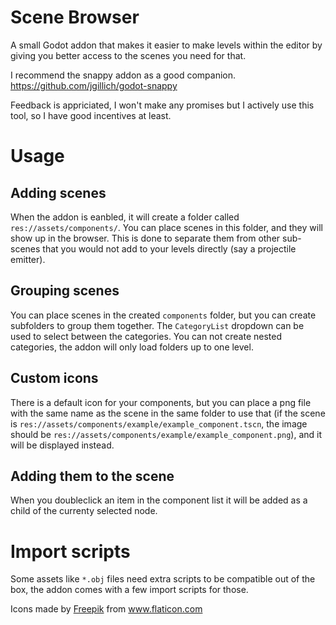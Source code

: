 # Scene Browser
A small Godot addon that makes it easier to make levels within the editor by giving you better access to the scenes you need for that.

I recommend the snappy addon as a good companion.
https://github.com/jgillich/godot-snappy

Feedback is appriciated, I won't make any promises but I actively use this tool, so I have good incentives at least.

# Usage
## Adding scenes
When the addon is eanbled, it will create a folder called `res://assets/components/`. You can place scenes in this folder, and they will show up in the browser. This is done to separate them from other sub-scenes that you would not add to your levels directly (say a projectile emitter).

## Grouping scenes
You can place scenes in the created `components` folder, but you can create subfolders to group them together. The `CategoryList` dropdown can be used to select between the categories. You can not create nested categories, the addon will only load folders up to one level.

## Custom icons

There is a default icon for your components, but you can place a png file with the same name as the scene in the same folder to use that (if the scene is `res://assets/components/example/example_component.tscn`, the image should be `res://assets/components/example/example_component.png`), and it will be displayed instead.

## Adding them to the scene

When you doubleclick an item in the component list it will be added as a child of the currenty selected node.


# Import scripts

Some assets like `*.obj` files need extra scripts to be compatible out of the box, the addon comes with a few import scripts for those.




Icons made by <a href="https://www.freepik.com" title="Freepik">Freepik</a> from <a href="https://www.flaticon.com/" title="Flaticon">www.flaticon.com</a>
